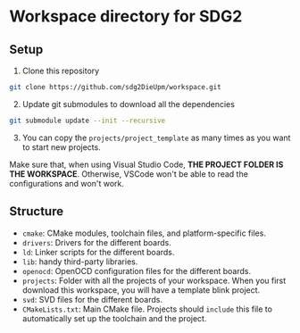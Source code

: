 # Workspace directory for SDG2

## Setup

1. Clone this repository
```bash
git clone https://github.com/sdg2DieUpm/workspace.git
```
2. Update git submodules to download all the dependencies
```bash
git submodule update --init --recursive
```
3. You can copy the `projects/project_template` as many times as you want to start new projects.

Make sure that, when using Visual Studio Code, **THE PROJECT FOLDER IS THE WORKSPACE**.
Otherwise, VSCode won't be able to read the configurations and won't work.

## Structure

- `cmake`: CMake modules, toolchain files, and platform-specific files.
- `drivers`: Drivers for the different boards.
- `ld`: Linker scripts for the different boards.
- `lib`: handy third-party libraries.
- `openocd`: OpenOCD configuration files for the different boards.
- `projects`: Folder with all the projects of your workspace. When you first download this workspace, you will have a template blink project.
- `svd`: SVD files for the different boards.
- `CMakeLists.txt`: Main CMake file. Projects should `include` this file to automatically set up the toolchain and the project.
